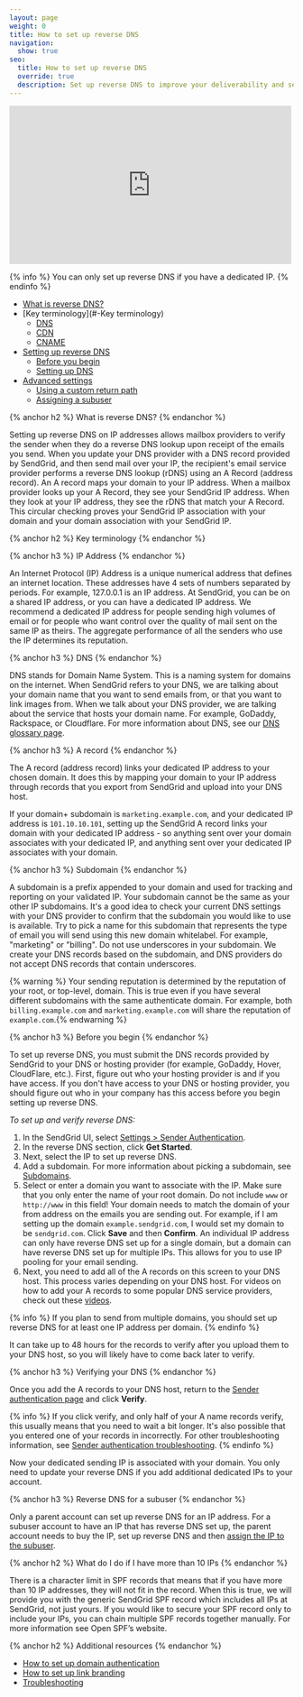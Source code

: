 ```yaml
---
layout: page
weight: 0
title: How to set up reverse DNS
navigation:
  show: true
seo:
  title: How to set up reverse DNS
  override: true
  description: Set up reverse DNS to improve your deliverability and security of your emails.
---
```


<iframe src="https://player.vimeo.com/video/265831363" width="500" height="281" frameborder="0" webkitallowfullscreen mozallowfullscreen allowfullscreen></iframe>

{% info %}
You can only set up reverse DNS if you have a dedicated IP.
{% endinfo %}

- [What is reverse DNS?](#-What-is-reverse-DNS)
- [Key terminology](#-Key terminology)
    - [DNS](#-DNS)
    - [CDN](#-CDN)
    - [CNAME](#-CNAME)
- [Setting up reverse DNS](#-Setting-up-reverse-DNS)
    - [Before you begin](#-Before-you-begin)
    - [Setting up DNS](#-Setting-up-DNS)
- [Advanced settings](#-Advanced-settings)
    - [Using a custom return path](#-Using-a-custom-return-path)
    - [Assigning a subuser](#-Assigning-a-subuser)

{% anchor h2 %}
What is reverse DNS?
{% endanchor %}

Setting up reverse DNS on IP addresses allows mailbox providers to verify the sender when they do a reverse DNS lookup upon receipt of the emails you send. When you update your DNS provider with a DNS record provided by SendGrid, and then send mail over your IP, the recipient's email service provider performs a reverse DNS lookup (rDNS) using an A Record (address record). An A record maps your domain to your IP address. When a mailbox provider looks up your A Record, they see your SendGrid IP address. When they look at your IP address, they see the rDNS that match your A Record. This circular checking proves your SendGrid IP association with your domain and your domain association with your SendGrid IP.

{% anchor h2 %}
Key terminology
{% endanchor %}

{% anchor h3 %}
IP Address
{% endanchor %}

An Internet Protocol (IP) Address is a unique numerical address that defines an internet location. These addresses have 4 sets of numbers separated by periods. For example, 127.0.0.1 is an IP address. At SendGrid, you can be on a shared IP address, or you can have a dedicated IP address. We recommend a dedicated IP address for people sending high volumes of email or for people who want control over the quality of mail sent on the same IP as theirs. The aggregate performance of all the senders who use the IP determines its reputation.

{% anchor h3 %}
DNS
{% endanchor %}

DNS stands for Domain Name System. This is a naming system for domains on the internet. When SendGrid refers to your DNS, we are talking about your domain name that you want to send emails from, or that you want to link images from. When we talk about your DNS provider, we are talking about the service that hosts your domain name. For example, GoDaddy, Rackspace, or Cloudflare. For more information about DNS, see our [DNS glossary page]({{root_url}}/Glossary/dns.html).

{% anchor h3 %}
A record
{% endanchor %}

The A record (address record) links your dedicated IP address to your chosen domain. It does this by mapping your domain to your IP address through records that you export from SendGrid and upload into your DNS host.

If your domain+ subdomain is `marketing.example.com`, and your dedicated IP address is `101.10.10.101`, setting up the SendGrid A record links your domain with your dedicated IP address - so anything sent over your domain associates with your dedicated IP, and anything sent over your dedicated IP associates with your domain.

{% anchor h3 %}
Subdomain
{% endanchor %}

A subdomain is a prefix appended to your domain and used for tracking and reporting on your validated IP. Your subdomain cannot be the same as your other IP subdomains. It's a good idea to check your current DNS settings with your DNS provider to confirm that the subdomain you would like to use is available. Try to pick a name for this subdomain that represents the type of email you will send using this new domain whitelabel. For example, "marketing" or "billing". Do not use underscores in your subdomain. We create your DNS records based on the subdomain, and DNS providers do not accept DNS records that contain underscores.

{% warning %} Your sending reputation is determined by the reputation of your root, or top-level, domain. This is true even if you have several different subdomains with the same authenticate domain. For example, both `billing.example.com` and `marketing.example.com` will share the reputation of `example.com`.{% endwarning %}

{% anchor h3 %}
Before you begin
{% endanchor %}

To set up reverse DNS, you must submit the DNS records provided by SendGrid to your DNS or hosting provider (for example, GoDaddy, Hover, CloudFlare, etc.). First, figure out who your hosting provider is and if you have access. If you don't have access to your DNS or hosting provider, you should figure out who in your company has this access before you begin setting up reverse DNS.

*To set up and verify reverse DNS:*

1. In the SendGrid UI, select [Settings > Sender Authentication](https://app.sendgrid.com/settings/whitelabel).
1. In the reverse DNS section, click **Get Started**.
1. Next, select the IP to set up reverse DNS.
1. Add a subdomain. For more information about picking a subdomain, see [Subdomains](#-Subdomain).
1. Select or enter a domain you want to associate with the IP. Make sure that you only enter the name of your root domain. Do not include `www` or `http://www` in this field! Your domain needs to match the domain of your from address on the emails you are sending out. For example, if I am setting up the domain `example.sendgrid.com`, I would set my domain to be `sendgrid.com`. Click **Save** and then **Confirm**. An individual IP address can only have reverse DNS set up for a single domain, but a domain can have reverse DNS set up for multiple IPs. This allows for you to use IP pooling for your email sending.
1. Next, you need to add all of the A records on this screen to your DNS host. This process varies depending on your DNS host. For videos on how to add your A records to some popular DNS service providers, check out these [videos](https://sendgrid.com/docs/User_Guide/Settings/Whitelabel/providers.html).

{% info %}
If you plan to send from multiple domains, you should set up reverse DNS for at least one IP address per domain.
{% endinfo %}

It can take up to 48 hours for the records to verify after you upload them to your DNS host, so you will likely have to come back later to verify.

{% anchor h3 %}
Verifying your DNS
{% endanchor %}

Once you add the A records to your DNS host, return to the [Sender authentication page](https://app.sendgrid.com/settings/whitelabel) and click **Verify**.

{% info %}
If you click verify, and only half of your A name records verify, this usually means that you need to wait a bit longer. It's also possible that you entered one of your records in incorrectly. For other troubleshooting information, see [Sender authentication troubleshooting]({{root_url}}/User_Guide/Settings/Sender_authentication/Troubleshooting.html).
{% endinfo %}

Now your dedicated sending IP is associated with your domain. You only need to update your reverse DNS if you add additional dedicated IPs to your account.

{% anchor h3 %}
Reverse DNS for a subuser
{% endanchor %}

Only a parent account can set up reverse DNS for an IP address. For a subuser account to have an IP that has reverse DNS set up, the parent account needs to buy the IP, set up reverse DNS and then [assign the IP to the subuser]({{root_url}}/User_Guide/Settings/dedicated_ip_addresses.html#-Assigning-a-Dedicated-IP-address-to-a-subuser).

{% anchor h2 %}
What do I do if I have more than 10 IPs
{% endanchor %}

There is a character limit in SPF records that means that if you have more than 10 IP addresses, they will not fit in the record. When this is true, we will provide you with the generic SendGrid SPF record which includes all IPs at SendGrid, not just yours. If you would like to secure your SPF record only to include your IPs, you can chain multiple SPF records together manually. For more information see Open SPF’s website.

{% anchor h2 %}
Additional resources
{% endanchor %}

- [How to set up domain authentication]({{root_url}}/User_Guide/Settings/Sender_authentication/How_to_set_up_domain_authentication.html)
- [How to set up link branding]({{root_url}}/User_Guide/Settings/Sender_authentication/How_to_set_up_link_branding.html)
- [Troubleshooting]({{root_url}}/User_Guide/Settings/Sender_authentication/Troubleshooting.html)
